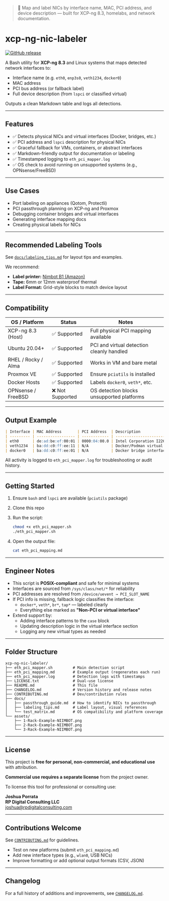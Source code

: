 > 🔧 Map and label NICs by interface name, MAC, PCI address, and device description — built for XCP-ng 8.3, homelabs, and
> network documentation.

# xcp-ng-nic-labeler

[![GitHub release](https://img.shields.io/github/v/release/geekonamotorcycle/xcp-ng-nic-labeler)](https://github.com/geekonamotorcycle/xcp-ng-nic-labeler/releases)

A Bash utility for **XCP-ng 8.3** and Linux systems that maps detected network interfaces to:

- Interface name (e.g. `eth0`, `enp3s0`, `veth1234`, `docker0`)
- MAC address
- PCI bus address (or fallback label)
- Full device description (from `lspci` or classified virtual)

Outputs a clean Markdown table and logs all detections.

---

## Features

- ✅ Detects physical NICs and virtual interfaces (Docker, bridges, etc.)
- ✅ PCI address and `lspci` description for physical NICs
- ✅ Graceful fallback for VMs, containers, or abstract interfaces
- ✅ Markdown-friendly output for documentation or labeling
- ✅ Timestamped logging to `eth_pci_mapper.log`
- ✅ OS check to avoid running on unsupported systems (e.g., OPNsense/FreeBSD)

---

## Use Cases

- Port labeling on appliances (Qotom, Protectli)
- PCI passthrough planning on XCP-ng and Proxmox
- Debugging container bridges and virtual interfaces
- Generating interface mapping docs
- Creating physical labels for NICs

---

## Recommended Labeling Tools

See [`docs/labeling_tips.md`](docs/labeling_tips.md) for layout tips and examples.

We recommend:

- **Label printer:** [Nimbot B1 (Amazon)](https://amzn.to/3RpxfwQ)
- **Tape:** 6mm or 12mm waterproof thermal
- **Label Format:** Grid-style blocks to match device layout

---

## Compatibility

| OS / Platform       | Status           | Notes                                     |
| ------------------- | ---------------- | ----------------------------------------- |
| XCP-ng 8.3 (Host)   | ✅ Supported     | Full physical PCI mapping available       |
| Ubuntu 20.04+       | ✅ Supported     | PCI and virtual detection cleanly handled |
| RHEL / Rocky / Alma | ✅ Supported     | Works in VM and bare metal                |
| Proxmox VE          | ✅ Supported     | Ensure `pciutils` is installed            |
| Docker Hosts        | ✅ Supported     | Labels `docker0`, `veth*`, etc.           |
| OPNsense / FreeBSD  | ❌ Not Supported | OS detection blocks unsupported platforms |

---

## Output Example

```markdown
| Interface | MAC Address       | PCI Address  | Description                     |
| --------- | ----------------- | ------------ | ------------------------------- |
| eth0      | de:ad:be:ef:00:01 | 0000:04:00.0 | Intel Corporation I226-V        |
| veth1234  | ba:dd:c0:ff:ee:11 | N/A          | Docker/Podman virtual interface |
| docker0   | ba:dd:c0:ff:ee:01 | N/A          | Docker bridge interface         |
```

All activity is logged to `eth_pci_mapper.log` for troubleshooting or audit history.

---

## Getting Started

1. Ensure `bash` and `lspci` are available (`pciutils` package)
2. Clone this repo
3. Run the script:

    ```bash
    chmod +x eth_pci_mapper.sh
    ./eth_pci_mapper.sh
    ```

4. Open the output file:

    ```bash
    cat eth_pci_mapping.md
    ```

---

## Engineer Notes

- This script is **POSIX-compliant** and safe for minimal systems
- Interfaces are sourced from `/sys/class/net/*` for reliability
- PCI addresses are resolved from `/device/uevent → PCI_SLOT_NAME`
- If PCI info is missing, fallback logic classifies the interface:
  - `docker*`, `veth*`, `br*`, `tap*` — labeled clearly
  - Everything else marked as **"Non-PCI or virtual interface"**
- Extend support by:
  - Adding interface patterns to the `case` block
  - Updating description logic in the virtual interface section
  - Logging any new virtual types as needed

---

## Folder Structure

```text
xcp-ng-nic-labeler/
├── eth_pci_mapper.sh         # Main detection script
├── eth_pci_mapping.md        # Example output (regenerates each run)
├── eth_pci_mapper.log        # Detection logs with timestamps
├── LICENSE.txt               # Dual-use license
├── README.md                 # This file
├── CHANGELOG.md              # Version history and release notes
├── CONTRIBUTING.md           # Dev/contribution rules
├── docs/
│   ├── passthrough_guide.md  # How to identify NICs to passthrough
│   ├── labeling_tips.md      # Label layout, visual references
│   └── test_matrix.md        # OS compatibility and platform coverage
└── assets/
    ├── 1-Rack-Example-NIIMBOT.png
    ├── 2-Rack-Example-NIIMBOT.png
    └── 3-Rack-Example-NIIMBOT.png
```

---

## License

This project is **free for personal, non-commercial, and educational use** with attribution.

**Commercial use requires a separate license** from the project owner.

To license this tool for professional or consulting use:

**Joshua Porrata**  
**RP Digital Consulting LLC**  
[joshua@rpdigitalconsulting.com](mailto:joshua@rpdigitalconsulting.com)

---

## Contributions Welcome

See [`CONTRIBUTING.md`](CONTRIBUTING.md) for guidelines.

- Test on new platforms (submit `eth_pci_mapping.md`)
- Add new interface types (e.g., `wlan0`, USB NICs)
- Improve formatting or add optional output formats (CSV, JSON)

---

## Changelog

For a full history of additions and improvements, see [`CHANGELOG.md`](CHANGELOG.md).
